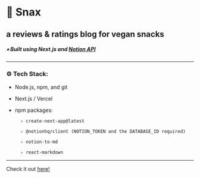 # 🍡 Snax
## a reviews & ratings blog for vegan snacks

##### ⭒ Built using Next.js and <a href='https://developers.notion.com/'> Notion API </a>

---


<h3><b>⚙️ Tech Stack:</b></h3>

- Node.js, npm, and git

- Next.js / Vercel

- npm packages:

        ✧ create-next-app@latest

        ✧ @notionhq/client (NOTION_TOKEN and the DATABASE_ID required)

        ✧ notion-to-md
        
        ✧ react-markdown  

---

Check it out [here!](https://snax.blog/)

